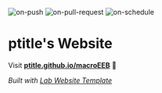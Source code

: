 
  ![on-push](../../actions/workflows/on-push.yaml/badge.svg)
  ![on-pull-request](../../actions/workflows/on-pull-request.yaml/badge.svg)
  ![on-schedule](../../actions/workflows/on-schedule.yaml/badge.svg)

  # ptitle's Website

  Visit **[ptitle.github.io/macroEEB](https://ptitle.github.io/macroEEB)** 🚀

  _Built with [Lab Website Template](https://greene-lab.gitbook.io/lab-website-template-docs)_
